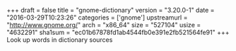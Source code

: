 +++
draft = false
title = "gnome-dictionary"
version = "3.20.0-1"
date = "2016-03-29T10:23:26"
categories = ['gnome']
upstreamurl = "http://www.gnome.org/"
arch = "x86_64"
size = "527104"
usize = "4632291"
sha1sum = "ec01b67878fd1ab4544fb0e391e2fb521564fe91"
+++
Look up words in dictionary sources